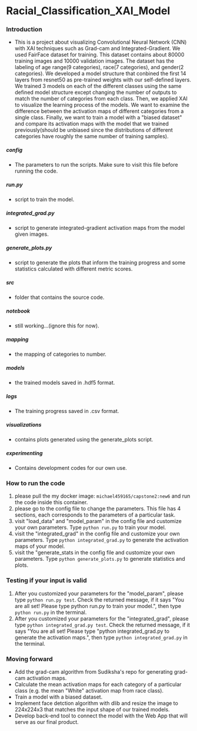 # Racial_Classification_XAI_Model

### Introduction
* This is a project about visualizing Convolutional Neural Network (CNN) with XAI techniques such as Grad-cam and Integrated-Gradient. We used FairFace dataset for training. This dataset contains about 80000 training images and 10000 validation images. The dataset has the labeling of age range(9 categories), race(7 categories), and gender(2 categories). We developed a model structure that conbined the first 14 layers from resnet50 as pre-trained weights with our self-defined layers. We trained 3 models on each of the different classes using the same defined model structure except changing the number of outputs to match the number of categories from each class. Then, we applied XAI to visualize the learning process of the models. We want to examine the difference between the activation maps of different categories from a single class. Finally, we want to train a model with a "biased dataset" and compare its activation maps with the model that we trained previously(should be unbiased since the distributions of different categories have roughly the same number of training samples). 

##### config
* The parameters to run the scripts. Make sure to visit this file before running the code.

##### run.py
* script to train the model.

##### integrated_grad.py
* script to generate integrated-gradient activation maps from the model given images.

##### generate_plots.py
* script to generate the plots that inform the training progress and some statistics calculated with different metric scores.

##### src
* folder that contains the source code.

##### notebook
* still working...(ignore this for now).

##### mapping
* the mapping of categories to number.

##### models
* the trained models saved in .hdf5 format.

##### logs
* The training progress saved in .csv format.

##### visualizations
* contains plots generated using the generate_plots script.

##### experimenting
* Contains development codes for our own use.

### How to run the code
1. please pull the my docker image: `michael459165/capstone2:new6` and run the code inside this container.
2. please go to the config file to change the parameters. This file has 4 sections, each corresponds to the parameters of a particular task.
3. visit "load_data" and "model_param" in the config file and customize your own parameters. Type `python run.py` to train your model.
4. visit the "integrated_grad" in the config file and customize your own parameters. Type `python integrated_grad.py` to generate the activation maps of your model.
5. visit the "generate_stats in the config file and customize your own parameters. Type `python generate_plots.py` to generate statistics and plots.

### Testing if your input is valid
1. After you customized your parameters for the "model_param", please type `python run.py test`. Check the returned message, if it says "You are all set! Please type python run.py to train your model.", then type `python run.py` in the terminal.
2. After you customized your parameters for the "integrated_grad", please type `python integrated_grad.py test`. Check the returned message, if it says "You are all set! Please type "python integrated_grad.py to generate the activation maps.", then type `python integrated_grad.py` in the terminal.


### Moving forward
* Add the grad-cam algorithm from Sudiksha's repo for generating grad-cam activation maps.
* Calculate the mean activation maps for each category of a particular class (e.g. the mean "White" activation map from race class).
* Train a model with a biased dataset.
* Implement face detction algorithm with dlib and resize the image to 224x224x3 that matches the input shape of our trained models.
* Develop back-end tool to connect the model with the Web App that will serve as our final product.

